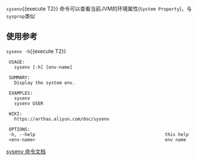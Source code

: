 `sysenv`{{execute T2}} 命令可以查看当前JVM的环境属性(`System Property`)，与`sysprop`类似

## 使用参考

`sysenv -h`{{execute T2}}

```
 USAGE:
   sysenv [-h] [env-name]

 SUMMARY:
   Display the system env.

 EXAMPLES:
   sysenv
   sysenv USER

 WIKI:
   https://arthas.aliyun.com/doc/sysenv

 OPTIONS:
 -h, --help                                                 this help
 <env-name>                                                 env name
```

[sysenv 命令文档](https://arthas.aliyun.com/doc/sysenv.html)
